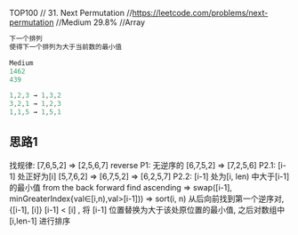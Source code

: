 TOP100
// 31. Next Permutation
//https://leetcode.com/problems/next-permutation
//Medium 29.8%
//Array

```java
下一个排列
使得下一个排列为大于当前数的最小值

Medium
1462
439

1,2,3 → 1,3,2
3,2,1 → 1,2,3
1,1,5 → 1,5,1
```

## 思路1
 找规律:
 [7,6,5,2]  ⇒  [2,5,6,7]  reverse           P1: 无逆序的
 [6,7,5,2]  ⇒  [7,2,5,6]                    P2.1: [i-1] 处正好为[i]
 [5,7,6,2] ⇒ [6,7,5,2] ⇒ [6,2,5,7]          P2.2: [i-1] 处为[i, len) 中大于[i-1]的最小值
 from the back forward find ascending   ⇒  swap([i-1], minGreaterIndex{val∈[i,n),val>[i-1]))  ⇒  sort(i, n)
 从后向前找到第一个逆序对, {[i-1], [i]}  [i-1] < [i] ,
 将 [i-1] 位置替换为大于该处原位置的最小值,
 之后对数组中 [i,len-1] 进行排序
